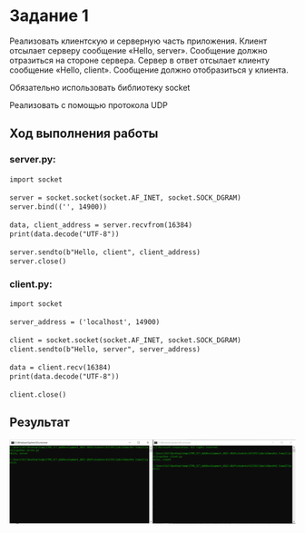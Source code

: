 # Задание 1

Реализовать клиентскую и серверную часть приложения. Клиент отсылает серверу
сообщение «Hello, server». Сообщение должно отразиться на стороне сервера.
Сервер в ответ отсылает клиенту сообщение «Hello, client». Сообщение должно
отобразиться у клиента.

Обязательно использовать библиотеку socket

Реализовать с помощью протокола UDP

## Ход выполнения работы

### server.py:

    import socket

    server = socket.socket(socket.AF_INET, socket.SOCK_DGRAM)
    server.bind(('', 14900))

    data, client_address = server.recvfrom(16384)
    print(data.decode("UTF-8"))
    
    server.sendto(b"Hello, client", client_address)
    server.close()

### client.py:

    import socket

    server_address = ('localhost', 14900)

    client = socket.socket(socket.AF_INET, socket.SOCK_DGRAM)
    client.sendto(b"Hello, server", server_address)

    data = client.recv(16384)
    print(data.decode("UTF-8"))

    client.close()

## Результат

![Результат](images\1.PNG)

